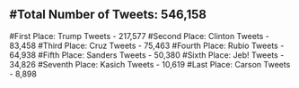 #Total Number of Tweets: 546,158 
---
#First Place: Trump Tweets - 217,577
#Second Place: Clinton Tweets - 83,458
#Third Place: Cruz Tweets - 75,463
#Fourth Place: Rubio Tweets - 64,938
#Fifth Place: Sanders Tweets - 50,380
#Sixth Place: Jeb! Tweets - 34,826
#Seventh Place: Kasich Tweets - 10,619
#Last Place: Carson Tweets - 8,898
